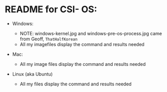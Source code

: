 README for CSI- OS:
===================

- Windows: 
    - NOTE: windows-kernel.jpg and windows-pre-os-process.jpg came from Geoff, `ThatHalfKorean`  
    - All my imagefiles display the command and results needed

- Mac:
    - All my image files display the command and results needed
    
- Linux (aka Ubuntu)
    - All my files display the command and results needed
